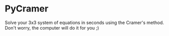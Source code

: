 # PyCramer

Solve your 3x3 system of equations in seconds using the Cramer's method. Don't worry, the computer will do it for you ;)
